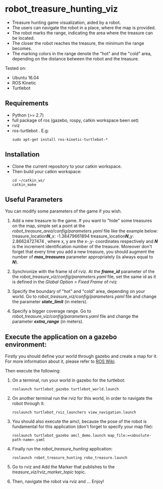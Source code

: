 # robot_treasure_hunting_viz

* Treasure hunting game visualization, aided by a robot. 
* The users can navigate the robot in a place, where the map is provided.
* The robot marks the range, indicating the area where the treasure can be located. 
* The closer the robot reaches the treasure, the minimum the range becomes.
* The marking colors in the range denote the "hot" and the "cold" area, depending on the distance between the robot and the treasure.

Tested on:
* Ubuntu 16.04
* ROS Kinetic
* Turtlebot

## Requirements
* Python (>= 2.7)
* full package of ros (gazebo, rospy, catkin workspace been set)
* rviz
* ros-turtlebot . E.g: 
    ```
    sudo apt-get install ros-kinetic-turtlebot-*
    ```

    
## Installation

* Clone the current repository to your catkin workspace. 
* Then build your catkin workspace:
    ```
    cd ~/catkin_ws/
    catkin_make
    ```

## Useful Parameters

You can modify some parameters of the game if you wish.

1. Add a new treasure to the game.
If you want to "hide" some treasures on the map, simple set a point at the *robot_treasure_area/config/parameters.yaml* file like the example below:
treasure_location***N***_x: -1.38479661894
treasure_location***N***_y: 2.86624727474
, where x, y are the x-,y- coordinates respectively and ***N*** is the increment identification number of the treasure. 
Moreover don't forget that every time you add a new treasure, you should augment the number of ***max_treasures*** parameter appropriately (is always equal to ***N***). 

2. Synchronize with the frame id of rviz. At the ***frame_id*** parameter of the the *robot_treasure_viz/config/parameters.yaml* file, set the same id as it is defined  in the *Global Option > Fixed Frame* of rviz

3. Specify the boundary of "hot" and "cold" area, depending on your world. Go to *robot_treasure_viz/config/parameters.yaml*  file and change the parameter ***state_limit*** (in meters).

4. Specify a bigger coverage range. Go to *robot_treasure_viz/config/parameters.yaml*  file and change the parameter ***extra_range*** (in meters).

## Execute the application on a gazebo environment:

Firstly you should define your world through gazebo and create a map for it. For more information about it, please refer to [ROS Wiki](http://wiki.ros.org/turtlebot_gazebo/Tutorials/indigo/Explore%20the%20Gazebo%20world).

Then execute the following:

1. On a terminal, run your world in gazebo for the turtlebot:
    ```
    roslaunch turtlebot_gazebo turtlebot_world.launch
    ```

2. On another terminal run the rviz for this world, in order to navigate the robot through it:
    ```
    roslaunch turtlebot_rviz_launchers view_navigation.launch
    ```

3. You should also execute the amcl, because the pose of the robot is fundamental for this application (don't forget to specify your map file):
    ```
    roslaunch turtlebot_gazebo amcl_demo.launch map_file:=<absolute-path-name>.yaml
    ```

4. Finally run the *robot_treasure_hunting* application:
    ```
    roslaunch robot_treasure_hunting robo_treasure.launch
    ```

5. Go to rviz and Add the Marker that publishes to the *treasure_viz/rviz_marker_topic* topic.

6. Then, navigate the robot via rviz and ... Enjoy!